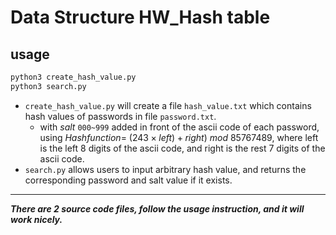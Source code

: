 # Data Structure HW_Hash table

## usage
```python
python3 create_hash_value.py
python3 search.py
```
- `create_hash_value.py` will create a file `hash_value.txt` which contains hash values of passwords in file `password.txt`.
    - with $salt$ `000~999` added in front of the ascii code of each password, using $Hash function =$ $(243 × left) + right)$ $mod$ $85767489$, where left is the left 8 digits of the ascii code, and right is the rest 7 digits of the ascii code.
- `search.py` allows users to input arbitrary hash value, and returns the corresponding password and salt value if it exists.
___


***There are 2 source code files, follow the usage instruction, and it will work nicely.***

